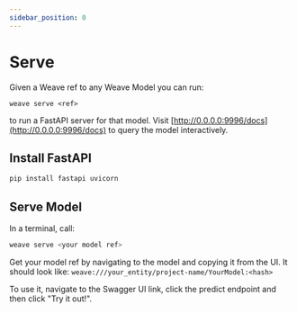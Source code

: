 ```yaml
---
sidebar_position: 0
---
```


# Serve

Given a Weave ref to any Weave Model you can run:

```
weave serve <ref>
```

to run a FastAPI server for that model. Visit [http://0.0.0.0:9996/docs](http://0.0.0.0:9996/docs) to query the model interactively.

## Install FastAPI

```bash
pip install fastapi uvicorn
```

## Serve Model

In a terminal, call:

```bash
weave serve <your model ref>
```

Get your model ref by navigating to the model and copying it from the UI. It should look like:
`weave:///your_entity/project-name/YourModel:<hash>`

To use it, navigate to the Swagger UI link, click the predict endpoint and then click "Try it out!".
